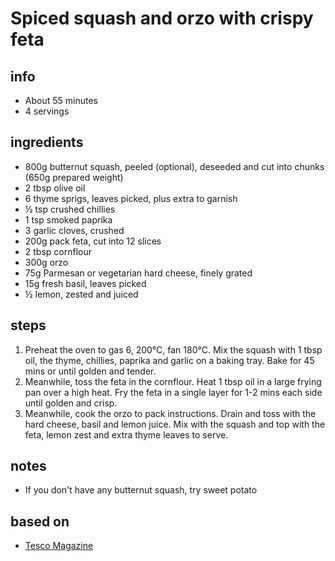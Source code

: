 # Spiced squash and orzo with crispy feta

## info  
* About 55 minutes  
* 4 servings  

## ingredients
- 800g butternut squash, peeled (optional), deseeded and cut into chunks (650g prepared weight)
- 2 tbsp olive oil
- 6 thyme sprigs, leaves picked, plus extra to garnish
- ½ tsp crushed chillies
- 1 tsp smoked paprika
- 3 garlic cloves, crushed
- 200g pack feta, cut into 12 slices
- 2 tbsp cornflour
- 300g orzo
- 75g Parmesan or vegetarian hard cheese, finely grated
- 15g fresh basil, leaves picked
- ½ lemon, zested and juiced

## steps  
1. Preheat the oven to gas 6, 200°C, fan 180°C. Mix the squash with 1 tbsp oil, the thyme, chillies, paprika and garlic on a baking tray. Bake for 45 mins or until golden and tender.
2. Meanwhile, toss the feta in the cornflour. Heat 1 tbsp oil in a large frying pan over a high heat. Fry the feta in a single layer for 1-2 mins each side until golden and crisp.
3. Meanwhile, cook the orzo to pack instructions. Drain and toss with the hard cheese, basil and lemon juice. Mix with the squash and top with the feta, lemon zest and extra thyme leaves to serve.

## notes  
* If you don't have any butternut squash, try sweet potato

## based on  
* [Tesco Magazine](https://realfood.tesco.com/recipes/spiced-squash-and-orzo-with-crispy-feta.html)

